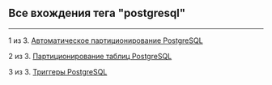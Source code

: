 ## Все вхождения тега "postgresql"

---

1 из 3. [Автоматическое партиционирование PostgreSQL](./2020-07-17_psql_autopart.md)

2 из 3. [Партиционирование таблиц PostgreSQL](./2020-07-17_psql_partitioning.md)

3 из 3. [Триггеры PostgreSQL](./2020-07-17_psql_triggers.md)

